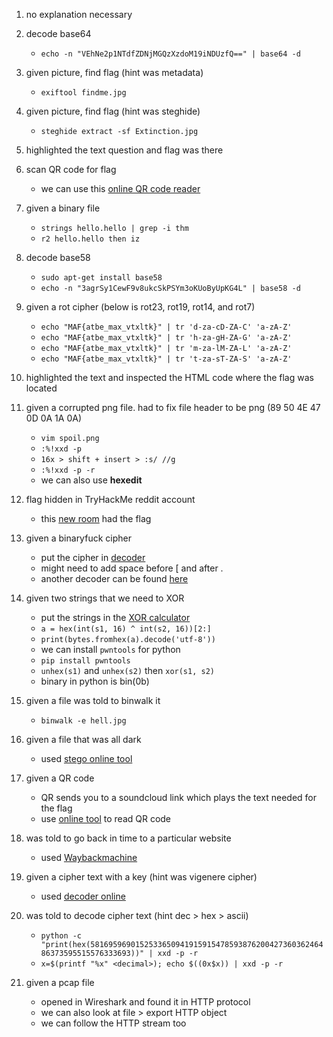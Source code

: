 1. no explanation necessary

2. decode base64
	+ `echo -n "VEhNe2p1NTdfZDNjMGQzXzdoM19iNDUzfQ==" | base64 -d`
	
3. given picture, find flag (hint was metadata)
	+ `exiftool findme.jpg`
	
4. given picture, find flag (hint was steghide)
	+ `steghide extract -sf Extinction.jpg`
	
5. highlighted the text question and flag was there

6. scan QR code for flag
	+ we can use this [online QR code reader](https://pageloot.com/qr-code-scanner/#upload)

7. given a binary file
	+ `strings hello.hello | grep -i thm`
	+ `r2 hello.hello then iz`
	
8. decode base58
	+ `sudo apt-get install base58`
	+ `echo -n "3agrSy1CewF9v8ukcSkPSYm3oKUoByUpKG4L" | base58 -d`
	
9. given a rot cipher (below is rot23, rot19, rot14, and rot7)
	+ `echo "MAF{atbe_max_vtxltk}" | tr 'd-za-cD-ZA-C' 'a-zA-Z'`
	+ `echo "MAF{atbe_max_vtxltk}" | tr 'h-za-gH-ZA-G' 'a-zA-Z'`
	+ `echo "MAF{atbe_max_vtxltk}" | tr 'm-za-lM-ZA-L' 'a-zA-Z'`
	+ `echo "MAF{atbe_max_vtxltk}" | tr 't-za-sT-ZA-S' 'a-zA-Z'`
	
10. highlighted the text and inspected the HTML code where the flag was located

11. given a corrupted png file. had to fix file header to be png (89 50 4E 47 0D 0A 1A 0A)
	+ `vim spoil.png` 
	+ `:%!xxd -p`
	+ `16x > shift + insert > :s/ //g`
	+ `:%!xxd -p -r`
	+ we can also use **hexedit**
	
12. flag hidden in TryHackMe reddit account
	+ this [new room](https://www.reddit.com/r/tryhackme/comments/eizxaq/new_room_coming_soon/) had the flag
	
13. given a binaryfuck cipher
	+ put the cipher in [decoder](https://www.dcode.fr/brainfuck-language)
	+ might need to add space before [ and after .
	+ another decoder can be found [here](https://www.splitbrain.org/services/ook)
	
14. given two strings that we need to XOR
	+ put the strings in the [XOR calculator](http://xor.pw/)
	+ `a = hex(int(s1, 16) ^ int(s2, 16))[2:]`
	+ `print(bytes.fromhex(a).decode('utf-8'))`
	+ we can install `pwntools` for python
	+ `pip install pwntools`
	+ `unhex(s1)` and `unhex(s2)` then `xor(s1, s2)`
	+ binary in python is bin(0b)

15. given a file was told to binwalk it
	+ `binwalk -e hell.jpg`

16. given a file that was all dark
	+ used [stego online tool](https://aperisolve.fr/)

17. given a QR code
	+ QR sends you to a soundcloud link which plays the text needed for the flag
	+ use [online tool](https://pageloot.com/qr-code-scanner/#upload) to read QR code

18. was told to go back in time to a particular website
	+ used [Waybackmachine](https://archive.org/web/)

19. given a cipher text with a key (hint was vigenere cipher)
	+ used [decoder online](https://www.dcode.fr/vigenere-cipher)
	
20. was told to decode cipher text (hint dec > hex > ascii)
	+ `python -c "print(hex(581695969015253365094191591547859387620042736036246486373595515576333693))" | xxd -p -r`
	+ `x=$(printf "%x" <decimal>); echo $((0x$x)) | xxd -p -r`

21. given a pcap file
	+ opened in Wireshark and found it in HTTP protocol
	+ we can also look at file > export HTTP object
	+ we can follow the HTTP stream too